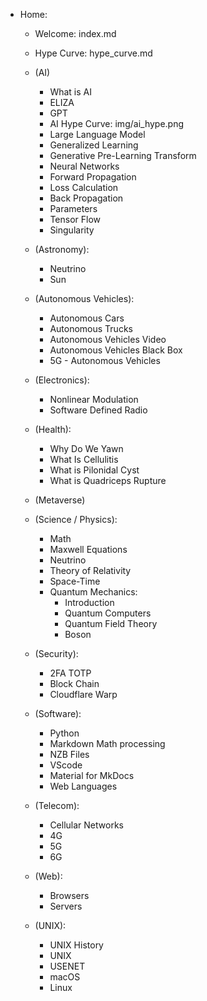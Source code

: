   - Home: 
    - Welcome: index.md
    - Hype Curve: hype_curve.md

    - (AI)
      - What is AI
      - ELIZA
      - GPT
      - AI Hype Curve: img/ai_hype.png
      - Large Language Model
      - Generalized Learning
      - Generative Pre-Learning Transform
      - Neural Networks
      - Forward Propagation
      - Loss Calculation
      - Back Propagation
      - Parameters
      - Tensor Flow
      - Singularity

    - (Astronomy):
      - Neutrino
      - Sun

    - (Autonomous Vehicles): 
      - Autonomous Cars
      - Autonomous Trucks
      - Autonomous Vehicles Video
      - Autonomous Vehicles Black Box
      - 5G - Autonomous Vehicles

    - (Electronics):
      - Nonlinear Modulation
      - Software Defined Radio

    - (Health):
      - Why Do We Yawn
      - What Is Cellulitis
      - What is Pilonidal Cyst
      - What is Quadriceps Rupture

    - (Metaverse)

    - (Science / Physics):
      - Math
      - Maxwell Equations
      - Neutrino
      - Theory of Relativity
      - Space-Time
      - Quantum Mechanics: 
        - Introduction
        - Quantum Computers
        - Quantum Field Theory
        - Boson
     
    - (Security): 
      - 2FA TOTP
      - Block Chain
      - Cloudflare Warp


    - (Software):
      - Python
      - Markdown Math processing
      - NZB Files
      - VScode
      - Material for MkDocs
      - Web Languages
      
    - (Telecom):
      - Cellular Networks
      - 4G
      - 5G
      - 6G

    - (Web): 
      - Browsers
      - Servers

    - (UNIX):
      - UNIX History
      - UNIX
      - USENET
      - macOS
      - Linux

